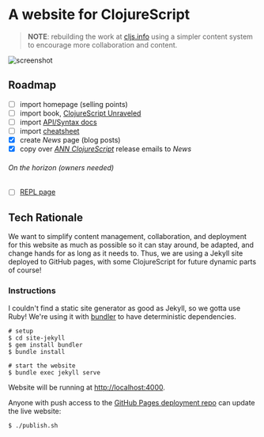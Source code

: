 # A website for ClojureScript

> __NOTE__: rebuilding the work at [cljs.info](http://github.com/cljsinfo/cljs.info) using a simpler content system to encourage more collaboration and content.

![screenshot](http://i.imgur.com/rInPHTP.png)

## Roadmap

- [ ] import homepage (selling points)
- [ ] import book, [ClojureScript Unraveled](https://leanpub.com/clojurescript-unraveled)
- [ ] import [API/Syntax docs](https://github.com/cljsinfo/cljs-api-docs)
- [ ] import [cheatsheet](http://cljs.info/cheatsheet)
- [x] create _News_ page (blog posts)
- [x] copy over [_ANN ClojureScript_] release emails to _News_

[_ANN ClojureScript_]:https://groups.google.com/forum/#!topicsearchin/clojurescript/%22the$20Clojure$20compiler$20that$20emits$20JavaScript$20source$20code%22

###### On the horizon (owners needed)

- [ ] [REPL page](http://chimeces.com/cljs-browser-repl/)

## Tech Rationale

We want to simplify content management, collaboration, and deployment for this
website as much as possible so it can stay around, be adapted, and change hands
for as long as it needs to.  Thus, we are using a Jekyll site deployed to
GitHub pages, with some ClojureScript for future dynamic parts of course!

### Instructions

I couldn't find a static site generator as good as Jekyll, so we gotta use Ruby!
We're using it with [bundler](http://bundler.io) to have deterministic dependencies.

```shell
# setup
$ cd site-jekyll
$ gem install bundler
$ bundle install

# start the website
$ bundle exec jekyll serve
```

Website will be running at <http://localhost:4000>.

Anyone with push access to the [GitHub Pages deployment repo] can update the live website:

```
$ ./publish.sh
```

[GitHub Pages deployment repo]:https://github.com/cljsinfo/cljsinfo.github.io
